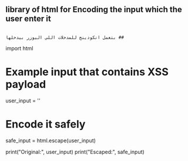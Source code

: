 ## library of html for Encoding the input which the user enter it 
                                                                                                                                        بتعمل انكودينج للمدخلات اللي اليوزر بيدخلها ##


import html

# Example input that contains XSS payload
user_input = '<script>alert("XSS")</script>'

# Encode it safely
safe_input = html.escape(user_input)

print("Original:", user_input)
print("Escaped:", safe_input)
